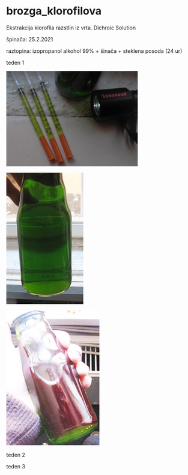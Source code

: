 # brozga_klorofilova

Ekstrakcija klorofila razstlin iz vrta. Dichroic Solution

špinača: 25.2.2021

raztopina: izopropanol alkohol 99% + šinača + steklena posoda (24 ur)

teden 1

![slika](https://github.com/monitronica/brozga_klorofilova/blob/main/injekc.jpg)

![slika](https://github.com/monitronica/brozga_klorofilova/blob/main/zeleno.jpg)

![slika](https://github.com/monitronica/brozga_klorofilova/blob/main/kri.jpg)

teden 2

teden 3
